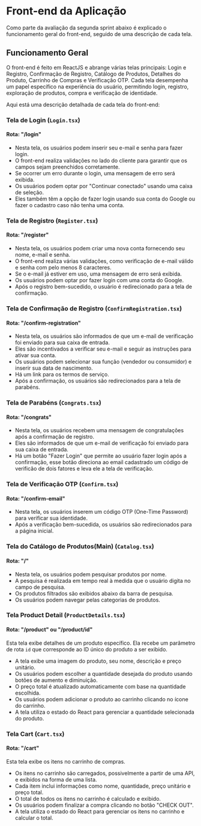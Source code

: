# Front-end da Aplicação

Como parte da avaliação da segunda sprint abaixo é explicado o funcionamento geral do front-end, seguido de uma descrição de cada tela.

## Funcionamento Geral

O front-end é feito em ReactJS e abrange várias telas principais: Login e Registro, Confirmação de Registro, Catálogo de Produtos, Detalhes do Produto, Carrinho de Compras e Verificação OTP. Cada tela desempenha um papel específico na experiência do usuário, permitindo login, registro, exploração de produtos, compra e verificação de identidade.

Aqui está uma descrição detalhada de cada tela do front-end:

### Tela de Login (`Login.tsx`)

#### Rota: "/login"

- Nesta tela, os usuários podem inserir seu e-mail e senha para fazer login.
- O front-end realiza validações no lado do cliente para garantir que os campos sejam preenchidos corretamente.
- Se ocorrer um erro durante o login, uma mensagem de erro será exibida.
- Os usuários podem optar por "Continuar conectado" usando uma caixa de seleção.
- Eles também têm a opção de fazer login usando sua conta do Google ou fazer o cadastro caso não tenha uma conta.

### Tela de Registro (`Register.tsx`)

#### Rota: "/register"

- Nesta tela, os usuários podem criar uma nova conta fornecendo seu nome, e-mail e senha.
- O front-end realiza várias validações, como verificação de e-mail válido e senha com pelo menos 8 caracteres.
- Se o e-mail já estiver em uso, uma mensagem de erro será exibida.
- Os usuários podem optar por fazer login com uma conta do Google.
- Após o registro bem-sucedido, o usuário é redirecionado para a tela de confirmação.

### Tela de Confirmação de Registro (`ConfirmRegistration.tsx`)

#### Rota: "/confirm-registration"

- Nesta tela, os usuários são informados de que um e-mail de verificação foi enviado para sua caixa de entrada.
- Eles são incentivados a verificar seu e-mail e seguir as instruções para ativar sua conta.
- Os usuários podem selecionar sua função (vendedor ou consumidor) e inserir sua data de nascimento.
- Há um link para os termos de serviço.
- Após a confirmação, os usuários são redirecionados para a tela de parabéns.

### Tela de Parabéns (`Congrats.tsx`)

#### Rota: "/congrats"

- Nesta tela, os usuários recebem uma mensagem de congratulações após a confirmação de registro.
- Eles são informados de que um e-mail de verificação foi enviado para sua caixa de entrada.
- Há um botão "Fazer Login" que permite ao usuário fazer login após a confirmação, esse botão direciona ao email cadastrado um código de verificão de dois fatores e leva ele a tela de verificação.

### Tela de Verificação OTP (`Confirm.tsx`)

#### Rota: "/confirm-email"

- Nesta tela, os usuários inserem um código OTP (One-Time Password) para verificar sua identidade.
- Após a verificação bem-sucedida, os usuários são redirecionados para a página inicial.

### Tela do Catálogo de Produtos(Main) (`Catalog.tsx`)

#### Rota: "/"

- Nesta tela, os usuários podem pesquisar produtos por nome.
- A pesquisa é realizada em tempo real à medida que o usuário digita no campo de pesquisa.
- Os produtos filtrados são exibidos abaixo da barra de pesquisa.
- Os usuários podem navegar pelas categorias de produtos.

### Tela Product Detail (`ProductDetails.tsx`)

#### Rota: "/product" ou "/product/id"

Esta tela exibe detalhes de um produto específico. Ela recebe um parâmetro de rota `id` que corresponde ao ID único do produto a ser exibido.

- A tela exibe uma imagem do produto, seu nome, descrição e preço unitário.
- Os usuários podem escolher a quantidade desejada do produto usando botões de aumento e diminuição.
- O preço total é atualizado automaticamente com base na quantidade escolhida.
- Os usuários podem adicionar o produto ao carrinho clicando no ícone do carrinho.
- A tela utiliza o estado do React para gerenciar a quantidade selecionada do produto.

### Tela Cart (`Cart.tsx`)

#### Rota: "/cart"

Esta tela exibe os itens no carrinho de compras.

- Os itens no carrinho são carregados, possivelmente a partir de uma API, e exibidos na forma de uma lista.
- Cada item inclui informações como nome, quantidade, preço unitário e preço total.
- O total de todos os itens no carrinho é calculado e exibido.
- Os usuários podem finalizar a compra clicando no botão "CHECK OUT".
- A tela utiliza o estado do React para gerenciar os itens no carrinho e calcular o total.

